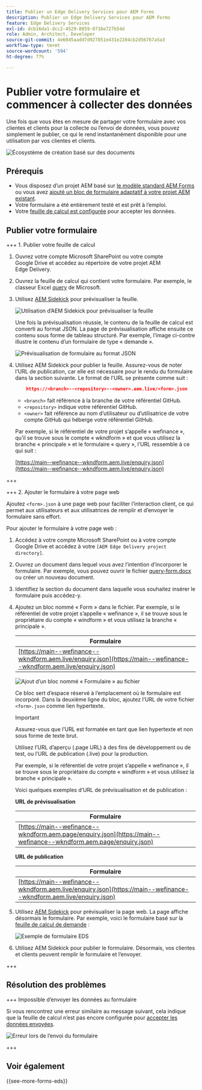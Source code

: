 ```yaml
---
title: Publier un Edge Delivery Services pour AEM Forms
description: Publier un Edge Delivery Services pour AEM Forms
feature: Edge Delivery Services
exl-id: dcb16da1-dcc2-4529-8859-0716e727b54d
role: Admin, Architect, Developer
source-git-commit: 4e6045aadd7d927851e431e2204cb2d56767a5a3
workflow-type: tm+mt
source-wordcount: '594'
ht-degree: 77%

---
```


# Publier votre formulaire et commencer à collecter des données

Une fois que vous êtes en mesure de partager votre formulaire avec vos clientes et clients pour la collecte ou l’envoi de données, vous pouvez simplement le publier, ce qui le rend instantanément disponible pour une utilisation par vos clientes et clients.

![Écosystème de création basé sur des documents](/help/edge/assets/document-based-authoring-workflow-publish-form.png)

## Prérequis

* Vous disposez d’un projet AEM basé sur [le modèle standard AEM Forms](/help/edge/docs/forms/tutorial.md#create-a-new-aem-project-pre-configured-with-adaptive-forms-block) ou vous avez [ajouté un bloc de formulaire adaptatif à votre projet AEM existant](/help/edge/docs/forms/tutorial.md#add-adaptive-forms-block-to-your-existing-aem-project).
* Votre formulaire a été entièrement testé et est prêt à l’emploi.
* Votre [feuille de calcul est configurée](/help/edge/docs/forms/submit-forms.md) pour accepter les données.


## Publier votre formulaire

+++ 1. Publier votre feuille de calcul

1. Ouvrez votre compte Microsoft SharePoint ou votre compte Google Drive et accédez au répertoire de votre projet AEM Edge Delivery.

1. Ouvrez la feuille de calcul qui contient votre formulaire. Par exemple, le classeur Excel [query](/help/edge/assets/enquiry.xlsx) de Microsoft.

1. Utilisez [AEM Sidekick](https://www.aem.live/developer/tutorial#preview-and-publish-your-content) pour prévisualiser la feuille.

   ![Utilisation d’AEM Sidekick pour prévisualiser la feuille](/help/edge/assets/preview-form.png)

   Une fois la prévisualisation réussie, le contenu de la feuille de calcul est converti au format JSON. La page de prévisualisation affiche ensuite ce contenu sous forme de tableau structuré. Par exemple, l’image ci-contre illustre le contenu d’un formulaire de type « demande ».

   ![Prévisualisation de formulaire au format JSON](/help/edge/assets/forms-preview-json-format.png)

1. Utilisez AEM Sidekick pour publier la feuille. Assurez-vous de noter l’URL de publication, car elle est nécessaire pour le rendu du formulaire dans la section suivante. Le format de l’URL se présente comme suit :


   ```JSON
       https://<branch>--<repository>--<owner>.aem.live/<form>.json
   ```

   * `<branch>` fait référence à la branche de votre référentiel GitHub.
   * `<repository>` indique votre référentiel GitHub.
   * `<owner>` fait référence au nom d’utilisateur ou d’utilisatrice de votre compte GitHub qui héberge votre référentiel GitHub.

   Par exemple, si le référentiel de votre projet s’appelle « wefinance », qu’il se trouve sous le compte « wkndform » et que vous utilisez la branche « principale » et le formulaire « query », l’URL ressemble à ce qui suit :

   [https://main--wefinance--wkndform.aem.live/enquiry.json](https://main--wefinance--wkndform.aem.live/enquiry.json)

+++

+++ 2. Ajouter le formulaire à votre page web

Ajoutez `<form>.json` à une page web pour faciliter l’interaction client, ce qui permet aux utilisateurs et aux utilisatrices de remplir et d’envoyer le formulaire sans effort.


Pour ajouter le formulaire à votre page web :

1. Accédez à votre compte Microsoft SharePoint ou à votre compte Google Drive et accédez à votre `[AEM Edge Delivery project directory]`.

1. Ouvrez un document dans lequel vous avez l’intention d’incorporer le formulaire. Par exemple, vous pouvez ouvrir le fichier [query-form.docx](/help/edge/assets/enquiry-form.docx) ou créer un nouveau document.

1. Identifiez la section du document dans laquelle vous souhaitez insérer le formulaire puis accédez-y.

1. Ajoutez un bloc nommé « Form » dans le fichier. Par exemple, si le référentiel de votre projet s’appelle « wefinance », il se trouve sous le propriétaire du compte « windform » et vous utilisez la branche « principale ».

   | Formulaire |
   |---|
   | [https://main--wefinance--wkndform.aem.live/enquiry.json](https://main--wefinance--wkndform.aem.live/enquiry.json) |

   ![Ajout d’un bloc nommé « Formulaire » au fichier](/help/edge/assets/enquiry-doc-to-embed-form.png)

   Ce bloc sert d’espace réservé à l’emplacement où le formulaire est incorporé. Dans la deuxième ligne du bloc, ajoutez l’URL de votre fichier `<form>.json` comme lien hypertexte.

   >[!IMPORTANT]
   >
   >
   > Assurez-vous que l’URL est formatée en tant que lien hypertexte et non sous forme de texte brut.

   Utilisez l’URL d’aperçu (.page URL) à des fins de développement ou de test, ou l’URL de publication (.live) pour la production.

   Par exemple, si le référentiel de votre projet s’appelle « wefinance », il se trouve sous le propriétaire du compte « windform » et vous utilisez la branche « principale ».

   Voici quelques exemples d’URL de prévisualisation et de publication :

   **URL de prévisualisation**

   | Formulaire |
   |---|
   | [https://main--wefinance--wkndform.aem.page/enquiry.json](https://main--wefinance--wkndform.aem.page/enquiry.json) |


   **URL de publication**

   | Formulaire |
   |---|
   | [https://main--wefinance--wkndform.aem.live/enquiry.json](https://main--wefinance--wkndform.aem.live/enquiry.json) |

1. Utilisez [AEM Sidekick](https://www.aem.live/developer/tutorial#preview-and-publish-your-content) pour prévisualiser la page web. La page affiche désormais le formulaire. Par exemple, voici le formulaire basé sur la [feuille de calcul de demande](/help/edge/assets/enquiry.xlsx) :


   ![Exemple de formulaire EDS](/help/edge/assets/updated-form.png)

1. Utilisez AEM Sidekick pour publier le formulaire. Désormais, vos clientes et clients peuvent remplir le formulaire et l’envoyer.

+++

## Résolution des problèmes

+++ Impossible d’envoyer les données au formulaire

Si vous rencontrez une erreur similaire au message suivant, cela indique que la feuille de calcul n’est pas encore configurée pour [accepter les données envoyées](/help/edge/docs/forms/submit-forms.md).

![Erreur lors de l’envoi du formulaire](/help/edge/assets/form-error.png)

+++


## Voir également

{{see-more-forms-eds}}

